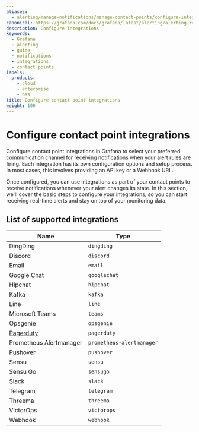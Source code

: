 ```yaml
---
aliases:
  - alerting/manage-notifications/manage-contact-points/configure-integrations/
canonical: https://grafana.com/docs/grafana/latest/alerting/alerting-rules/manage-contact-points/configure-integrations/
description: Configure integrations
keywords:
  - Grafana
  - alerting
  - guide
  - notifications
  - integrations
  - contact points
labels:
  products:
    - cloud
    - enterprise
    - oss
title: Configure contact point integrations
weight: 100
---
```


# Configure contact point integrations

Configure contact point integrations in Grafana to select your preferred communication channel for receiving notifications when your alert rules are firing. Each integration has its own configuration options and setup process. In most cases, this involves providing an API key or a Webhook URL.

Once configured, you can use integrations as part of your contact points to receive notifications whenever your alert changes its state. In this section, we'll cover the basic steps to configure your integrations, so you can start receiving real-time alerts and stay on top of your monitoring data.

## List of supported integrations

| Name                    | Type                      |
| ----------------------- | ------------------------- |
| DingDing                | `dingding`                |
| Discord                 | `discord`                 |
| Email                   | `email`                   |
| Google Chat             | `googlechat`              |
| Hipchat                 | `hipchat`                 |
| Kafka                   | `kafka`                   |
| Line                    | `line`                    |
| Microsoft Teams         | `teams`                   |
| Opsgenie                | `opsgenie`                |
| [Pagerduty](#pagerduty) | `pagerduty`               |
| Prometheus Alertmanager | `prometheus-alertmanager` |
| Pushover                | `pushover`                |
| Sensu                   | `sensu`                   |
| Sensu Go                | `sensugo`                 |
| Slack                   | `slack`                   |
| Telegram                | `telegram`                |
| Threema                 | `threema`                 |
| VictorOps               | `victorops`               |
| Webhook                 | `webhook`                 |
